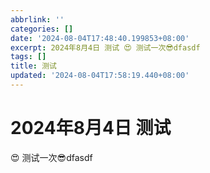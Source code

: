 ```yaml
---
abbrlink: ''
categories: []
date: '2024-08-04T17:48:40.199853+08:00'
excerpt: 2024年8月4日 测试 😍 测试一次😎dfasdf 
tags: []
title: 测试
updated: '2024-08-04T17:58:19.440+08:00'
---
```

# 2024年8月4日 测试

😍 测试一次😎dfasdf
